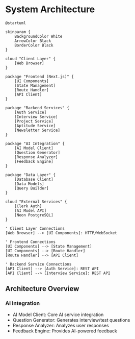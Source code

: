 # System Architecture

```plantuml
@startuml

skinparam {
    BackgroundColor White
    ArrowColor Black
    BorderColor Black
}

cloud "Client Layer" {
    [Web Browser]
}

package "Frontend (Next.js)" {
    [UI Components]
    [State Management]
    [Route Handler]
    [API Client]
}

package "Backend Services" {
    [Auth Service]
    [Interview Service]
    [Project Service]
    [Aptitude Service]
    [Newsletter Service]
}

package "AI Integration" {
    [AI Model Client]
    [Question Generator]
    [Response Analyzer]
    [Feedback Engine]
}

package "Data Layer" {
    [Database Client]
    [Data Models]
    [Query Builder]
}

cloud "External Services" {
    [Clerk Auth]
    [AI Model API]
    [Neon PostgreSQL]
}

' Client Layer Connections
[Web Browser] --> [UI Components]: HTTP/WebSocket

' Frontend Connections
[UI Components] --> [State Management]
[UI Components] --> [Route Handler]
[Route Handler] --> [API Client]

' Backend Service Connections
[API Client] --> [Auth Service]: REST API
[API Client] --> [Interview Service]: REST API
```

## Architecture Overview
### AI Integration
- AI Model Client: Core AI service integration
- Question Generator: Generates interview/test questions
- Response Analyzer: Analyzes user responses
- Feedback Engine: Provides AI-powered feedback